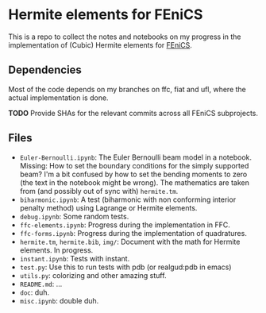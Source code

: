 # Hermite elements for FEniCS #

This is a repo to collect the notes and notebooks on my progress in
the implementation of (Cubic) Hermite elements
for [FEniCS](https://fenicsproject.org/).

## Dependencies ##

Most of the code depends on my branches on ffc, fiat and ufl, where
the actual implementation is done.

**TODO** Provide SHAs for the relevant commits across all FEniCS subprojects.

## Files ##

* `Euler-Bernoulli.ipynb`: The Euler Bernoulli beam model in a
   notebook. Missing: How to set the boundary conditions for the
   simply supported beam? I'm a bit confused by how to set the bending
   moments to zero (the text in the notebook might be wrong). The
   mathematics are taken from (and possibly out of sync with)
   `hermite.tm`.
* `biharmonic.ipynb`: A test (biharmonic with non conforming interior
   penalty method) using Lagrange or Hermite elements.
* `debug.ipynb`: Some random tests.
* `ffc-elements.ipynb`: Progress during the implementation in FFC.
* `ffc-forms.ipynb`: Progress during the implementation of
   quadratures.
* `hermite.tm`, `hermite.bib`, `img/`: Document with the math for
  Hermite elements. In progress.
* `instant.ipynb`: Tests with instant.
* `test.py`: Use this to run tests with pdb (or realgud:pdb in emacs)
* `utils.py`: colorizing and other amazing stuff.
* `README.md`: ...
* `doc`: duh.
* `misc.ipynb`: double duh.
